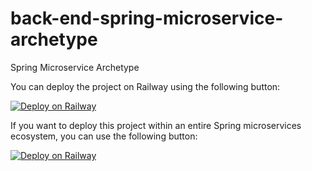 # back-end-spring-microservice-archetype
Spring Microservice Archetype

You can deploy the project on Railway using the following button:

[![Deploy on Railway](https://railway.app/button.svg)](https://railway.app/template/JvYvDw?referralCode=jesus-unir)


If you want to deploy this project within an entire Spring microservices ecosystem, you can use the following button:

[![Deploy on Railway](https://railway.app/button.svg)](https://railway.app/template/f6CKpT?referralCode=jesus-unir)